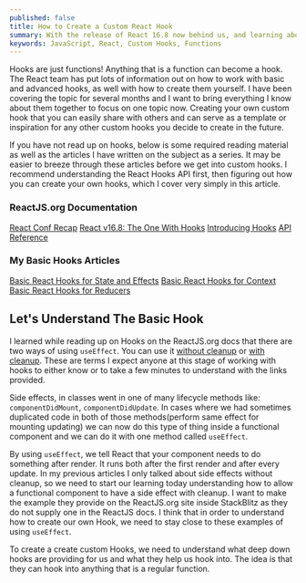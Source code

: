 ```yaml
---
published: false
title: How to Create a Custom React Hook
summary: With the release of React 16.8 now behind us, and learning about basic hooks out of the way, lets tackle building a custom hook on our own from scratch.
keywords: JavaScript, React, Custom Hooks, Functions
---
```


Hooks are just functions! Anything that is a function can become a hook. The React team has put lots of information out on how to work with basic and advanced hooks, as well with how to create them yourself. I have been covering the topic for several months and I want to bring everything I know about them together to focus on one topic now. Creating your own custom hook that you can easily share with others and can serve as a template or inspiration for any other custom hooks you decide to create in the future.

If you have not read up on hooks, below is some required reading material as well as the articles I have written on the subject as a series. It may be easier to breeze through these articles before we get into custom hooks. I recommend understanding the React Hooks API first, then figuring out how you can create your own hooks, which I cover very simply in this article.

### ReactJS.org Documentation

[React Conf Recap](https://reactjs.org/blog/2018/11/13/react-conf-recap.html)
[React v16.8: The One With Hooks](https://reactjs.org/blog/2019/02/06/react-v16.8.0.html)
[Introducing Hooks](https://reactjs.org/docs/hooks-intro.html)
[API Reference](https://reactjs.org/docs/react-api.html#hooks)

### My Basic Hooks Articles

[Basic React Hooks for State and Effects](https://www.telerik.com/blogs/how-to-use-basic-react-hooks-for-state-and-effects)
[Basic React Hooks for Context](https://www.telerik.com/blogs/how-to-use-basic-react-hooks-for-context)
[Basic React Hooks for Reducers](https://www.telerik.com/blogs/how-to-use-basic-react-hooks-for-reducers)


## Let's Understand The Basic Hook

I learned while reading up on Hooks on the ReactJS.org docs that there are two ways of using `useEffect`. You can use it [without cleanup](https://reactjs.org/docs/hooks-effect.html#effects-without-cleanup) or [with cleanup](https://reactjs.org/docs/hooks-effect.html#effects-with-cleanup). These are terms I expect anyone at this stage of working with hooks to either know or to take a few minutes to understand with the links provided.

Side effects, in classes went in one of many lifecycle methods like:
`componentDidMount`, `componentDidUpdate`. In cases where we had sometimes duplicated code in both of those methods(perform same effect for mounting updating) we can now do this type of thing inside a functional component and we can do it with one method called `useEffect`. 

By using `useEffect`, we tell React that your component needs to do something after render. It runs both after the first render and after every update. In my previous articles I only talked about side effects without cleanup, so we need to start our learning today understanding how to allow a functional component to have a side effect with cleanup. I want to make the example they provide on the ReactJS.org site inside StackBlitz as they do not supply one in the ReactJS docs. I think that in order to understand how to create our own Hook, we need to stay close to these examples of using `useEffect`.

To create a create custom Hooks, we need to understand what deep down hooks are providing for us and what they help us hook into. The idea is that they can hook into anything that is a regular function.


